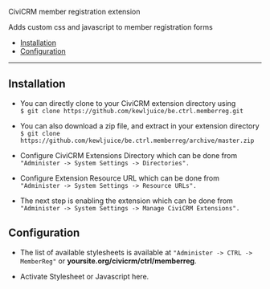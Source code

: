 CiviCRM member registration extension

Adds custom css and javascript to member registration forms
- [Installation](#installation)
- [Configuration](#configuration)

***

## Installation

- You can directly clone to your CiviCRM extension directory using<br>
```$ git clone https://github.com/kewljuice/be.ctrl.memberreg.git```

- You can also download a zip file, and extract in your extension directory<br>
```$ git clone https://github.com/kewljuice/be.ctrl.memberreg/archive/master.zip```

- Configure CiviCRM Extensions Directory which can be done from<br>
```"Administer -> System Settings -> Directories".```

- Configure Extension Resource URL which can be done from<br>
```"Administer -> System Settings -> Resource URLs".```

- The next step is enabling the extension which can be done from<br> 
```"Administer -> System Settings -> Manage CiviCRM Extensions".```

## Configuration

- The list of available stylesheets is available at ```"Administer -> CTRL -> MemberReg"``` or **yoursite.org/civicrm/ctrl/memberreg**. 

- Activate Stylesheet or Javascript here.